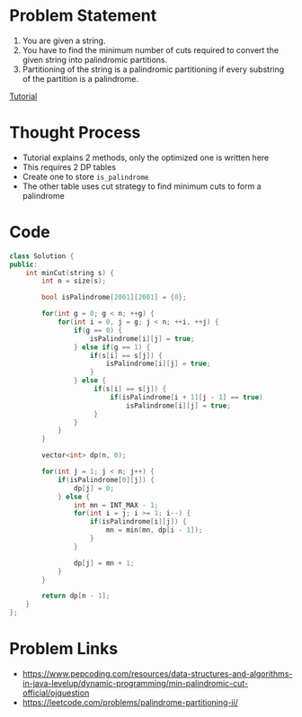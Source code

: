 # Problem Statement
1. You are given a string.
2. You have to find the minimum number of cuts required to convert the given string into palindromic partitions.
3. Partitioning of the string is a palindromic partitioning if every substring of the partition is a palindrome.

[Tutorial](https://www.youtube.com/watch?v=qmTtAbOTqcg&list=PL-Jc9J83PIiEZvXCn-c5UIBvfT8dA-8EG&index=28)

# Thought Process
- Tutorial explains 2 methods, only the optimized one is written here
- This requires 2 DP tables
- Create one to store `is_palindrome`
- The other table uses cut strategy to find minimum cuts to form a palindrome

# Code
```cpp
class Solution {
public:
    int minCut(string s) {
        int n = size(s);

        bool isPalindrome[2001][2001] = {0};

        for(int g = 0; g < n; ++g) {
            for(int i = 0, j = g; j < n; ++i, ++j) {
                if(g == 0) {
                    isPalindrome[i][j] = true;
                } else if(g == 1) {
                    if(s[i] == s[j]) {
                        isPalindrome[i][j] = true;
                    }
                } else {
                     if(s[i] == s[j]) {
                         if(isPalindrome[i + 1][j - 1] == true)
                             isPalindrome[i][j] = true;
                     }
                }
            }
        }

        vector<int> dp(n, 0);

        for(int j = 1; j < n; j++) {
            if(isPalindrome[0][j]) {
                dp[j] = 0;
            } else {
                int mn = INT_MAX - 1;
                for(int i = j; i >= 1; i--) {
                    if(isPalindrome[i][j]) {
                        mn = min(mn, dp[i - 1]);
                    }
                }

                dp[j] = mn + 1;
            }
        }

        return dp[n - 1];
    }
};
```

# Problem Links
- https://www.pepcoding.com/resources/data-structures-and-algorithms-in-java-levelup/dynamic-programming/min-palindromic-cut-official/ojquestion
- https://leetcode.com/problems/palindrome-partitioning-ii/
